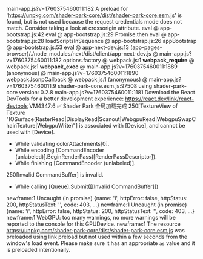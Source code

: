 main-app.js?v=1760375460011:182 A preload for 'https://unpkg.com/shader-park-core/dist/shader-park-core.esm.js' is found, but is not used because the request credentials mode does not match. Consider taking a look at crossorigin attribute.
eval @ app-bootstrap.js:42
eval @ app-bootstrap.js:29
Promise.then
eval @ app-bootstrap.js:28
loadScriptsInSequence @ app-bootstrap.js:26
appBootstrap @ app-bootstrap.js:53
eval @ app-next-dev.js:13
(app-pages-browser)/./node_modules/next/dist/client/app-next-dev.js @ main-app.js?v=1760375460011:182
options.factory @ webpack.js:1
__webpack_require__ @ webpack.js:1
__webpack_exec__ @ main-app.js?v=1760375460011:1889
(anonymous) @ main-app.js?v=1760375460011:1890
webpackJsonpCallback @ webpack.js:1
(anonymous) @ main-app.js?v=1760375460011:9
shader-park-core.esm.js:97508 using shader-park-core version: 0.2.8
main-app.js?v=1760375460011:1181 Download the React DevTools for a better development experience: https://react.dev/link/react-devtools
VM4347:6 ✅ Shader Park 全局加载完成
250[TextureView of Texture "IOSurface(RasterRead|DisplayRead|Scanout|WebgpuRead|WebgpuSwapChainTexture|WebgpuWrite)"] is associated with [Device], and cannot be used with [Device].
 - While validating colorAttachments[0].
 - While encoding [CommandEncoder (unlabeled)].BeginRenderPass([RenderPassDescriptor]).
 - While finishing [CommandEncoder (unlabeled)].

250[Invalid CommandBuffer] is invalid.
 - While calling [Queue].Submit([[Invalid CommandBuffer]])

newframe:1 Uncaught (in promise) {name: 'i', httpError: false, httpStatus: 200, httpStatusText: '', code: 403, …}
newframe:1 Uncaught (in promise) {name: 'i', httpError: false, httpStatus: 200, httpStatusText: '', code: 403, …}
newframe:1 WebGPU: too many warnings, no more warnings will be reported to the console for this GPUDevice.
newframe:1 The resource https://unpkg.com/shader-park-core/dist/shader-park-core.esm.js was preloaded using link preload but not used within a few seconds from the window's load event. Please make sure it has an appropriate `as` value and it is preloaded intentionally.